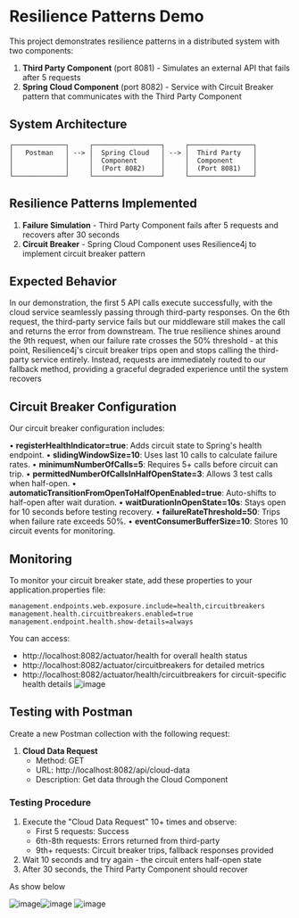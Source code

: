 # Resilience Patterns Demo

This project demonstrates resilience patterns in a distributed system with two components:

1. **Third Party Component** (port 8081) - Simulates an external API that fails after 5 requests
2. **Spring Cloud Component** (port 8082) - Service with Circuit Breaker pattern that communicates with the Third Party Component

## System Architecture

```
┌─────────────┐     ┌─────────────────┐     ┌────────────────┐
│   Postman   │ --> │  Spring Cloud   │ --> │  Third Party   │
│             │     │  Component      │     │  Component     │
│             │     │  (Port 8082)    │     │  (Port 8081)   │
└─────────────┘     └─────────────────┘     └────────────────┘
```

## Resilience Patterns Implemented

1. **Failure Simulation** - Third Party Component fails after 5 requests and recovers after 30 seconds
2. **Circuit Breaker** - Spring Cloud Component uses Resilience4j to implement circuit breaker pattern

## Expected Behavior

In our demonstration, the first 5 API calls execute successfully, with the cloud service seamlessly passing through third-party responses. On the 6th request, the third-party service fails but our middleware still makes the call and returns the error from downstream. The true resilience shines around the 9th request, when our failure rate crosses the 50% threshold - at this point, Resilience4j's circuit breaker trips open and stops calling the third-party service entirely. Instead, requests are immediately routed to our fallback method, providing a graceful degraded experience until the system recovers

## Circuit Breaker Configuration

Our circuit breaker configuration includes:

• **registerHealthIndicator=true**: Adds circuit state to Spring's health endpoint.
• **slidingWindowSize=10**: Uses last 10 calls to calculate failure rates.
• **minimumNumberOfCalls=5**: Requires 5+ calls before circuit can trip.
• **permittedNumberOfCallsInHalfOpenState=3**: Allows 3 test calls when half-open.
• **automaticTransitionFromOpenToHalfOpenEnabled=true**: Auto-shifts to half-open after wait duration.
• **waitDurationInOpenState=10s**: Stays open for 10 seconds before testing recovery.
• **failureRateThreshold=50**: Trips when failure rate exceeds 50%.
• **eventConsumerBufferSize=10**: Stores 10 circuit events for monitoring.

## Monitoring

To monitor your circuit breaker state, add these properties to your application.properties file:

```properties
management.endpoints.web.exposure.include=health,circuitbreakers
management.health.circuitbreakers.enabled=true
management.endpoint.health.show-details=always
```

You can access:
- http://localhost:8082/actuator/health for overall health status
- http://localhost:8082/actuator/circuitbreakers for detailed metrics
- http://localhost:8082/actuator/health/circuitbreakers for circuit-specific health details
![image](https://github.com/user-attachments/assets/81cf0d7a-9163-4542-89e7-80c5b9101e6d)


## Testing with Postman
Create a new Postman collection with the following request:

1. **Cloud Data Request**
    - Method: GET
    - URL: http://localhost:8082/api/cloud-data
    - Description: Get data through the Cloud Component

### Testing Procedure

1. Execute the "Cloud Data Request" 10+ times and observe:
    - First 5 requests: Success
    - 6th-8th requests: Errors returned from third-party
    - 9th+ requests: Circuit breaker trips, fallback responses provided
2. Wait 10 seconds and try again - the circuit enters half-open state
3. After 30 seconds, the Third Party Component should recover

As show below

![image](https://github.com/user-attachments/assets/1e23bfe9-4533-4f03-849f-310e4d4e2325)![image](https://github.com/user-attachments/assets/10703fd9-812a-4284-a54c-1f5547dce2e8)
![image](https://github.com/user-attachments/assets/c2553040-a52d-42fd-875c-7addba23481a)
